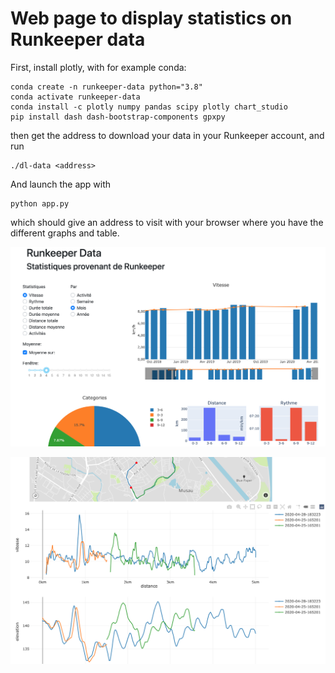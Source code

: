 # Web page to display statistics on Runkeeper data

First, install plotly, with for example conda:

    conda create -n runkeeper-data python="3.8"
    conda activate runkeeper-data
    conda install -c plotly numpy pandas scipy plotly chart_studio
    pip install dash dash-bootstrap-components gpxpy

then get the address to download your data in your Runkeeper account, and run

    ./dl-data <address>

And launch the app with

    python app.py

which should give an address to visit with your browser where you have the different graphs and table.

![Activities](activity.png)

![Modal](modal.png)